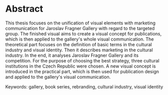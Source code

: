# Abstract

This thesis focuses on the unification of visual elements with marketing communication for Jaroslav Fragner Gallery with regard to the targeted group. The finished visual aims to create a visual concept for publications, which is then applied to the gallery's whole visual communication. The theoretical part focuses on the definition of basic terms in the cultural industry and visual identity. Then it describes marketing in the cultural industry. In the end, it analyses Jaroslav Fragner Gallery and its competition. For the purpose of choosing the best strategy, three cultural institutions in the Czech Republic were chosen. A new visual concept is introduced in the practical part, which is then used for publication design and applied to the gallery's visual communication.


Keywords: gallery, book series, rebranding, cultural industry, visual identity
